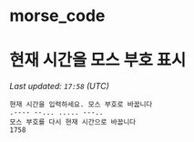 # morse_code
# 현재 시간을 모스 부호 표시
<!-- MORSE_TIME_START -->
_Last updated: `17:58` (UTC)_

```
현재 시간을 입력하세요. 모스 부호로 바꿉니다
.---- --... ..... ---..
모스 부호를 다시 현재 시간으로 바꿉니다
1758
```
<!-- MORSE_TIME_END -->

